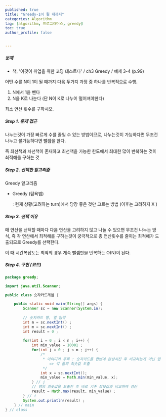 ```yaml
---
published: true
title: "Greedy-1이 될 때까지" 
categories: Algorithm 
tag: [algorithm, 프로그래머스, greedy] 
toc: true
author_profile: false 


---
```




##### 문제

* 책, '이것이 취업을 위한 코딩 테스트다' / ch3 Greedy / 예제 3-4 (p.99) 

어떤 수를 N이 1이 될 때까지 다음 두가지 과정 중 하나를 반복적으로 수행.

1. N에서 1을 뺀다
2. N을 K로 나눈다 (단 N이 K로 나누어 떨어져야한다)

최소 연산 횟수를 구하시오. 



##### Step 1. 문제 접근 

나누는것이 가장 빠르게 수를 줄일 수 있는 방법이므로, 나누는것이 가능하다면 무조건 나누고 불가능하다면 뺄셈을 한다. 

즉 최선책과 차선책이 존재하고 최선책을 가능한 한도에서 최대한 많이 반복하는 것이 최적해를 구하는 것 



##### Step 2. 선택한 알고리즘 

Greedy 알고리즘 

- Greedy (탐욕법)

  : 현재 상황(고려하는 turn)에서 당장 좋은 것만 고르는 방법 (이후는 고려하지 X )



##### Step 3. 선택 이유 

매 연산을 선택할 때마다 다음 연산을 고려하지 않고 나눌 수 있으면 무조건 나누는 방식, 즉 각 연산에서 최적해를 구하는것이 궁극적으로 총 연산횟수를 줄이는 최적해가 도출되므로 Greedy를 선택한다. 

이 때 시간복잡도는 최악의 경우 계속 뺄셈만을 반복하는 O(N)이 된다. 



##### Step 4. 구현 (코드)

```java
package greedy;

import java.util.Scanner;

public class 숫자카드게임 {

	public static void main(String[] args) {
		Scanner sc = new Scanner(System.in); 
		
		// 숫자카드 행, 열 입력  
		int n = sc.nextInt() ; 
		int m = sc.nextInt() ;
		int result = 0 ; 
		
		for(int i = 0 ; i < n ; i++) {
			int min_value = 10001 ; 
			for(int j = 0 ; j < m ; j++) {
				/*
				 * 아이디어 주목 : 숫자카드를 한번에 완성시킨 후 비교하는게 아닌 입려 받으면서 최솟값 갱신   
				 	=> 각 줄의 최솟값 도출 
				 */
				int x = sc.nextInt(); 
				min_value = Math.min(min_value, x); 
			} // j 
			// 행의 최솟값을 도출한 후 바로 기존 최댓값과 비교하여 갱신 
			result = Math.max(result, min_value) ; 
		} // i 
		System.out.println(result) ; 
	} // main 
} // class 

```

